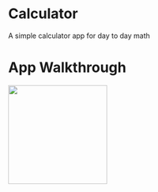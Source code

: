 # Calculator
A simple calculator app for day to day math

# App Walkthrough


<img src= https://i.imgur.com/ft8vPRN.gif width=200><br>
